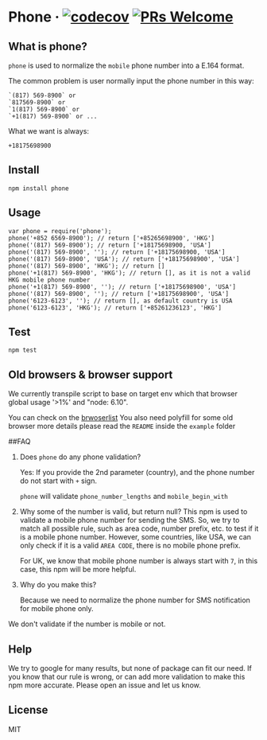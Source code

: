 # Phone &middot; [![codecov](https://codecov.io/gh/AfterShip/phone/branch/master/graph/badge.svg)](https://codecov.io/gh/AfterShip/phone) [![PRs Welcome](https://img.shields.io/badge/PRs-welcome-brightgreen.svg?style=flat-square)](http://makeapullrequest.com)

## What is phone?
`phone` is used to normalize the `mobile` phone number into a E.164 format.

The common problem is user normally input the phone number in this way:

```
`(817) 569-8900` or
`817569-8900` or
`1(817) 569-8900` or
`+1(817) 569-8900` or ...
```

What we want is always:

```
+18175698900
```

## Install
```
npm install phone
```


## Usage
```
var phone = require('phone');
phone('+852 6569-8900'); // return ['+85265698900', 'HKG']
phone('(817) 569-8900'); // return ['+18175698900, 'USA']
phone('(817) 569-8900', ''); // return ['+18175698900, 'USA']
phone('(817) 569-8900', 'USA'); // return ['+18175698900', 'USA']
phone('(817) 569-8900', 'HKG'); // return []
phone('+1(817) 569-8900', 'HKG'); // return [], as it is not a valid HKG mobile phone number
phone('+1(817) 569-8900', ''); // return ['+18175698900', 'USA']
phone('(817) 569-8900', ''); // return ['+18175698900', 'USA']
phone('6123-6123', ''); // return [], as default country is USA
phone('6123-6123', 'HKG'); // return ['+85261236123', 'HKG']
```

## Test

```
npm test
```

## Old browsers & browser support

We currently transpile script to base on target env which that browser global usage '>1%' and "node: 6.10".

You can check on the [brwoserlist](http://browserl.ist/?q=%3E1%25)
You also need polyfill for some old browser more details please read the `README` inside the `example` folder


##FAQ

1. Does `phone` do any phone validation?

	Yes: If you provide the 2nd parameter (country), and the phone number do not start with `+` sign.

	`phone` will validate `phone_number_lengths` and `mobile_begin_with`

2. Why some of the number is valid, but return null?
	This npm is used to validate a mobile phone number for sending the SMS.
	So, we try to match all possible rule, such as area code, number prefix, etc. to test if it is a mobile phone number.
	However, some countries, like USA, we can only check if it is a valid `AREA CODE`, there is no mobile phone prefix.

	For UK, we know that mobile phone number is always start with `7`, in this case, this npm will be more helpful.

3. Why do you make this?

	Because we need to normalize the phone number for SMS notification for mobile phone only.

We don't validate if the number is mobile or not.


## Help

We try to google for many results, but none of package can fit our need.
If you know that our rule is wrong, or can add more validation to make this npm more accurate.
Please open an issue and let us know.

## License
MIT
